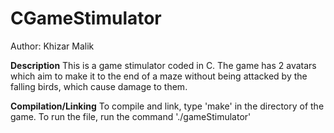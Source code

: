# CGameStimulator
Author: Khizar Malik 

**Description**
This is a game stimulator coded in C. The game has 2 avatars which aim to make it to the end of a maze without being attacked by the falling birds, which cause damage to them. 

**Compilation/Linking**
To compile and link, type 'make' in the directory of the game. To run the file, run the command './gameStimulator'


